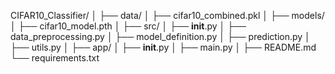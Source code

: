 CIFAR10_Classifier/
│
├── data/
│   ├── cifar10_combined.pkl
│
├── models/
│   ├── cifar10_model.pth
│
├── src/
│   ├── __init__.py
│   ├── data_preprocessing.py
│   ├── model_definition.py
│   ├── prediction.py
│   ├── utils.py
│
├── app/
│   ├── __init__.py
│   ├── main.py
│
├── README.md
└── requirements.txt
